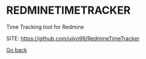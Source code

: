 # REDMINETIMETRACKER
 
 Time Tracking tool for Redmine
 
 SITE: https://github.com/ujiro99/RedmineTimeTracker

 [Go back](https://portable-linux-apps.github.io/apps.html)
